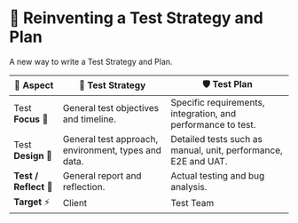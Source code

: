 # 🧪 Reinventing a Test Strategy and Plan
A new way to write a Test Strategy and Plan.

| 🧊 Aspect               | 🚀 Test Strategy                                                            | 🛡️ Test Plan                                                                                                     |
| ------------------------ | ----------------------------------------------------------------------------- | ----------------------------------------------------------------------------------------------------------------- |
| Test **Focus** 💫             | General test objectives and timeline.                              | Specific requirements, integration,  and performance to test.                                  |
| Test **Design** 📐       | General test approach, environment, types and data.                 | Detailed tests such as manual, unit, performance, E2E and UAT.                                |
| **Test / Reflect** 🐞 | General report and reflection.                     | Actual testing and bug analysis.                         |
| **Target** ⚡️          | Client                                                                  | Test Team                                                                                                          |
